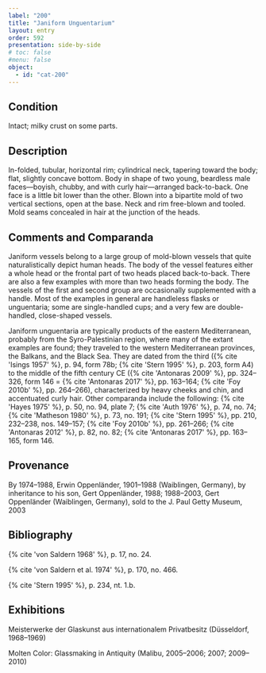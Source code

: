 ```yaml
---
label: "200"
title: "Janiform Unguentarium"
layout: entry
order: 592
presentation: side-by-side
# toc: false
#menu: false 
object:
  - id: "cat-200"
---
```


## Condition

Intact; milky crust on some parts.

## Description

In-folded, tubular, horizontal rim; cylindrical neck, tapering toward the body; flat, slightly concave bottom. Body in shape of two young, beardless male faces—boyish, chubby, and with curly hair—arranged back-to-back. One face is a little bit lower than the other. Blown into a bipartite mold of two vertical sections, open at the base. Neck and rim free-blown and tooled. Mold seams concealed in hair at the junction of the heads.

## Comments and Comparanda

Janiform vessels belong to a large group of mold-blown vessels that quite naturalistically depict human heads. The body of the vessel features either a whole head or the frontal part of two heads placed back-to-back. There are also a few examples with more than two heads forming the body. The vessels of the first and second group are occasionally supplemented with a handle. Most of the examples in general are handleless flasks or unguentaria; some are single-handled cups; and a very few are double-handled, close-shaped vessels.

Janiform unguentaria are typically products of the eastern Mediterranean, probably from the Syro-Palestinian region, where many of the extant examples are found; they traveled to the western Mediterranean provinces, the Balkans, and the Black Sea. They are dated from the third ({% cite 'Isings 1957' %}, p. 94, form 78b; {% cite 'Stern 1995' %}, p. 203, form A4) to the middle of the fifth century CE ({% cite 'Antonaras 2009' %}, pp. 324–326, form 146 = {% cite 'Antonaras 2017' %}, pp. 163–164; {% cite 'Foy 2010b' %}, pp. 264–266), characterized by heavy cheeks and chin, and accentuated curly hair. Other comparanda include the following: {% cite 'Hayes 1975' %}, p. 50, no. 94, plate 7; {% cite 'Auth 1976' %}, p. 74, no. 74; {% cite 'Matheson 1980' %}, p. 73, no. 191; {% cite 'Stern 1995' %}, pp. 210, 232–238, nos. 149–157; {% cite 'Foy 2010b' %}, pp. 261–266; {% cite 'Antonaras 2012' %}, p. 82, no. 82; {% cite 'Antonaras 2017' %}, pp. 163–165, form 146.

## Provenance

By 1974–1988, Erwin Oppenländer, 1901–1988 (Waiblingen, Germany), by inheritance to his son, Gert Oppenländer, 1988; 1988–2003, Gert Oppenländer (Waiblingen, Germany), sold to the J. Paul Getty Museum, 2003

## Bibliography

{% cite 'von Saldern 1968' %}, p. 17, no. 24.

{% cite 'von Saldern et al. 1974' %}, p. 170, no. 466.

{% cite 'Stern 1995' %}, p. 234, nt. 1.b.

## Exhibitions

Meisterwerke der Glaskunst aus internationalem Privatbesitz (Düsseldorf, 1968–1969)

Molten Color: Glassmaking in Antiquity (Malibu, 2005–2006; 2007; 2009–2010)
